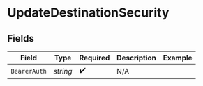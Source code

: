 # UpdateDestinationSecurity


## Fields

| Field              | Type               | Required           | Description        | Example            |
| ------------------ | ------------------ | ------------------ | ------------------ | ------------------ |
| `BearerAuth`       | *string*           | :heavy_check_mark: | N/A                |                    |